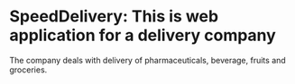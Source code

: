 # SpeedDelivery: This is web application for a delivery company
The company deals with delivery of pharmaceuticals, beverage, fruits and groceries.

